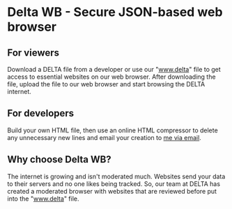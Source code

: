 # Delta WB - Secure JSON-based web browser
## For viewers
Download a DELTA file from a developer or use our "www.delta" file to get access to essential websites on our web browser. After downloading the file, upload the file to our web browser and start browsing the DELTA internet.
## For developers
Build your own HTML file, then use an online HTML compressor to delete any unnecessary new lines and email your creation to [me via email](mailto:johannlo2013@icloud.com).
## Why choose Delta WB?
The internet is growing and isn't moderated much. Websites send your data to their servers and no one likes being tracked. So, our team at DELTA has created a moderated browser with websites that are reviewed before put into the "www.delta" file.
